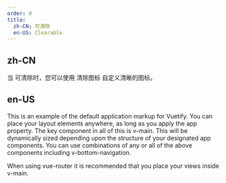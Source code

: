 ```yaml
---
order: 0
title:
  zh-CN: 可清除
  en-US: Clearable
---
```


## zh-CN

当 可清除时，您可以使用 清除图标 自定义清晰的图标。

## en-US

This is an example of the default application markup for Vuetify. You can place your layout elements anywhere, as long as you apply the app property. The key component in all of this is v-main. This will be dynamically sized depending upon the structure of your designated app components. You can use combinations of any or all of the above components including v-bottom-navigation.

When using vue-router it is recommended that you place your views inside v-main.
